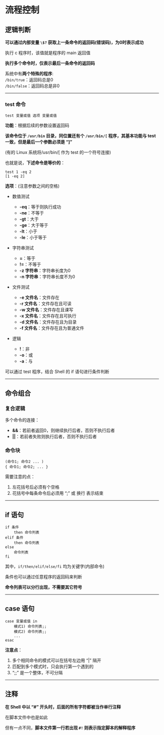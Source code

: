 # 流程控制
## 逻辑判断
**可以通过内部变量 `\$?` 获取上一条命令的返回码(错误码)，为0时表示成功**  

执行 c 程序时，该值就是程序的 main 返回值  

**执行多个命令时，仅表示最后一条命令的返回码**  

系统中有**两个特殊的程序**:  
`/bin/true`：返回码总是0  
`/bin/false`：返回码总是非0  

-----------------
### test 命令
``` Shell
test 变量或值 选项 变量或值
```

**功能**：根据后续的参数设置返回码  

**该命令位于 `/usr/bin` 目录，同位置还有个 `/usr/bin/[` 程序，其基本功能与 test 一致，但是最后一个参数必须是 “]”**  

(有的 Linux 系统将/usr/bin/[ 作为 test 的一个符号连接)  

也就是说，**下述命令是等价的**：  
``` Shell
test 1 -eq 2
[1 -eq 2]
```

**选项**：(注意参数之间的空格)  
* 数值测试  
  * **-eq**：等于则执行成功  
  * **-ne**：不等于  
  * **-gt**：大于  
  * **-ge**：大于等于  
  * **-lt**：小于  
  * **-le**：小于等于  

* 字符串测试
  * **=**：等于  
  * **!=**：不等于  
  * **-z 字符串**：字符串长度为0  
  * **-n 字符串**：字符串长度不为0  

* 文件测试
  * **-e 文件名**：文件存在  
  * **-r 文件名**：文件存在且可读  
  * **-w 文件名**：文件存在且课写  
  * **-x 文件名**：文件存在且可执行  
  * **-d 文件名**：文件存在且为目录  
  * **-f 文件名**：文件存在且为普通文件  

* 逻辑
  * **!**：非  
  * **-o**：或  
  * **-a**：与  

可以通过 test 程序，结合 Shell 的 if 语句进行条件判断  

-----------------
## 命令组合
### 复合逻辑
多个命令的连接：  
* **&&**：若前者返回0，则继续执行后者，否则不执行后者  
* **||**：若前者失败则执行后者，否则不执行后者  

### 命令块
``` Shell
(命令1; 命令2 ... )
{ 命令1; 命令2; ... }
```

需要注意的点：  
1. 左花括号后必须有个空格  
2. 花括号中每条命令后必须用 “;” 或 换行 表示结束  

-----------------
## if 语句
``` Shell
if 条件
    then 命令列表
elif 条件
    then 命令列表
else
    命令列表
fi
```
其中，`if/then/elif/else/fi` 均为关键字(内部命令)  

条件也可以通过任意程序的返回码来判断  

**命令列表可以分行出现，不需要其它符号**  

--------------------
## case 语句
``` Shell
case 变量或值 in
    模式1) 命令列表;;
    模式2) 命令列表;;
    ...
esac
```

**注意点**：  
1. 多个相同命令的模式可以在括号左边用 “|” 隔开  
2. 匹配到多个模式时，只会执行第一个遇到的  
3. “;;” 是一个整体，不可分隔  

--------------------
## 注释
**在 Shell 中以 “#” 开头时，后面的所有字符都被当作单行注释**  

在脚本文件中也是如此  

但有一点不同，**脚本文件第一行若出现 `#!` 则表示指定脚本的解释程序**  